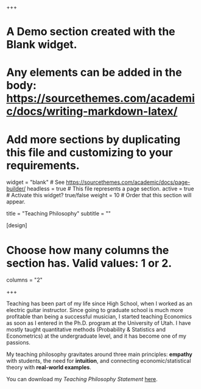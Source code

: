 +++
# A Demo section created with the Blank widget.
# Any elements can be added in the body: https://sourcethemes.com/academic/docs/writing-markdown-latex/
# Add more sections by duplicating this file and customizing to your requirements.

widget = "blank"  # See https://sourcethemes.com/academic/docs/page-builder/
headless = true  # This file represents a page section.
active = true # Activate this widget? true/false
weight = 10  # Order that this section will appear.

title = "Teaching Philosophy"
subtitle = ""

[design]
  # Choose how many columns the section has. Valid values: 1 or 2.
  columns = "2"


+++





Teaching has been part of my life since High School, when I worked as an electric guitar instructor. Since going to graduate school is much more profitable than being a successful musician, I started teaching Economics as soon as I entered in the Ph.D. program at the University of Utah. I have mostly taught quantitative methods (Probability & Statistics and Econometrics) at the undergraduate level, and it has become one of my passions.

My teaching philosophy gravitates around three main principles: **empathy** with students, the need for **intuition**, and connecting economic/statistical theory with **real-world examples**. 

You can download my *Teaching Philosophy Statement* [here](Santetti_Teaching_Statement.pdf).







